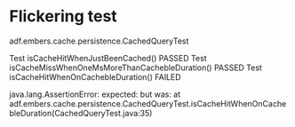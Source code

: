 # Flickering test

adf.embers.cache.persistence.CachedQueryTest

Test isCacheHitWhenJustBeenCached() PASSED
Test isCacheMissWhenOneMsMoreThanCachebleDuration() PASSED
Test isCacheHitWhenOnCachebleDuration() FAILED

java.lang.AssertionError: expected:
<false>
but was:
<true>
at adf.embers.cache.persistence.CachedQueryTest.isCacheHitWhenOnCachebleDuration(CachedQueryTest.java:35)
